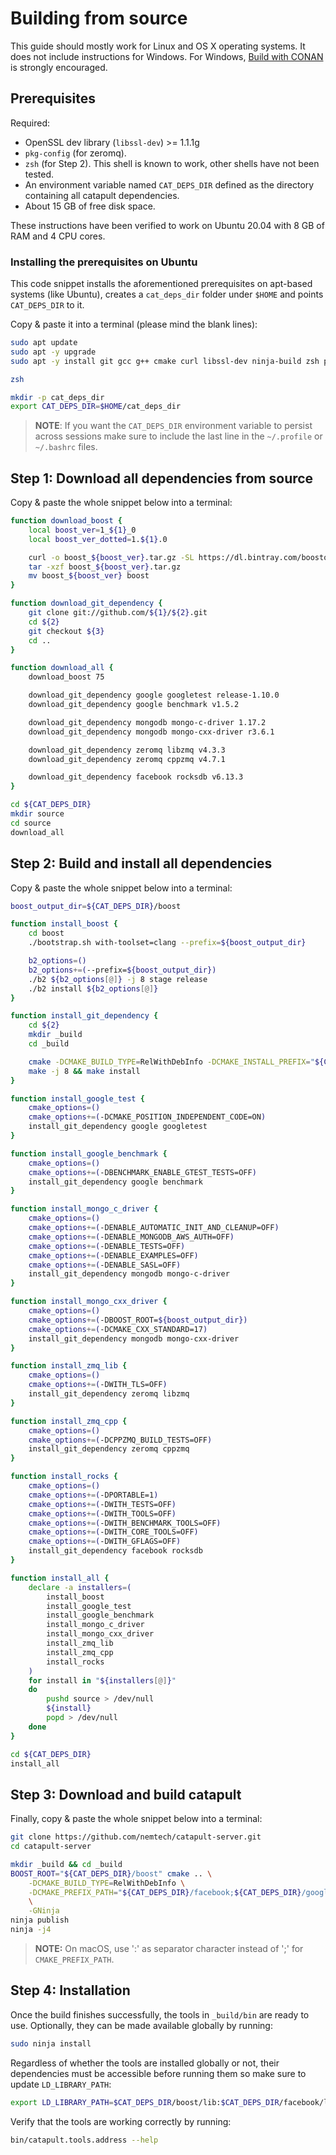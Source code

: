 # Building from source

This guide should mostly work for Linux and OS X operating systems.
It does not include instructions for Windows.
For Windows, [Build with CONAN](BUILD-conan.md) is strongly encouraged.

## Prerequisites

Required:

- OpenSSL dev library (`libssl-dev`) >= 1.1.1g
- `pkg-config` (for zeromq).
- `zsh` (for Step 2). This shell is known to work, other shells have not been tested.
- An environment variable named `CAT_DEPS_DIR` defined as the directory containing all catapult dependencies.
- About 15 GB of free disk space.

These instructions have been verified to work on Ubuntu 20.04 with 8 GB of RAM and 4 CPU cores.

### Installing the prerequisites on Ubuntu

This code snippet installs the aforementioned prerequisites on apt-based systems (like Ubuntu), creates a `cat_deps_dir` folder under `$HOME` and points `CAT_DEPS_DIR` to it.

Copy & paste it into a terminal (please mind the blank lines):

```sh
sudo apt update
sudo apt -y upgrade
sudo apt -y install git gcc g++ cmake curl libssl-dev ninja-build zsh pkg-config

zsh

mkdir -p cat_deps_dir
export CAT_DEPS_DIR=$HOME/cat_deps_dir
```

> **NOTE**:
> If you want the `CAT_DEPS_DIR` environment variable to persist across sessions make sure to include the last line in the `~/.profile` or `~/.bashrc` files.

## Step 1: Download all dependencies from source

Copy & paste the whole snippet below into a terminal:

```sh
function download_boost {
	local boost_ver=1_${1}_0
	local boost_ver_dotted=1.${1}.0

	curl -o boost_${boost_ver}.tar.gz -SL https://dl.bintray.com/boostorg/release/${boost_ver_dotted}/source/boost_${boost_ver}.tar.gz
	tar -xzf boost_${boost_ver}.tar.gz
	mv boost_${boost_ver} boost
}

function download_git_dependency {
	git clone git://github.com/${1}/${2}.git
	cd ${2}
	git checkout ${3}
	cd ..
}

function download_all {
	download_boost 75

	download_git_dependency google googletest release-1.10.0
	download_git_dependency google benchmark v1.5.2

	download_git_dependency mongodb mongo-c-driver 1.17.2
	download_git_dependency mongodb mongo-cxx-driver r3.6.1

	download_git_dependency zeromq libzmq v4.3.3
	download_git_dependency zeromq cppzmq v4.7.1

	download_git_dependency facebook rocksdb v6.13.3
}

cd ${CAT_DEPS_DIR}
mkdir source
cd source
download_all
```

## Step 2: Build and install all dependencies

Copy & paste the whole snippet below into a terminal:

```sh
boost_output_dir=${CAT_DEPS_DIR}/boost

function install_boost {
	cd boost
	./bootstrap.sh with-toolset=clang --prefix=${boost_output_dir}

	b2_options=()
	b2_options+=(--prefix=${boost_output_dir})
	./b2 ${b2_options[@]} -j 8 stage release
	./b2 install ${b2_options[@]}
}

function install_git_dependency {
	cd ${2}
	mkdir _build
	cd _build

	cmake -DCMAKE_BUILD_TYPE=RelWithDebInfo -DCMAKE_INSTALL_PREFIX="${CAT_DEPS_DIR}/${1}" ${cmake_options[@]} ..
	make -j 8 && make install
}

function install_google_test {
	cmake_options=()
	cmake_options+=(-DCMAKE_POSITION_INDEPENDENT_CODE=ON)
	install_git_dependency google googletest
}

function install_google_benchmark {
	cmake_options=()
	cmake_options+=(-DBENCHMARK_ENABLE_GTEST_TESTS=OFF)
	install_git_dependency google benchmark
}

function install_mongo_c_driver {
	cmake_options=()
	cmake_options+=(-DENABLE_AUTOMATIC_INIT_AND_CLEANUP=OFF)
	cmake_options+=(-DENABLE_MONGODB_AWS_AUTH=OFF)
	cmake_options+=(-DENABLE_TESTS=OFF)
	cmake_options+=(-DENABLE_EXAMPLES=OFF)
	cmake_options+=(-DENABLE_SASL=OFF)
	install_git_dependency mongodb mongo-c-driver
}

function install_mongo_cxx_driver {
	cmake_options=()
	cmake_options+=(-DBOOST_ROOT=${boost_output_dir})
	cmake_options+=(-DCMAKE_CXX_STANDARD=17)
	install_git_dependency mongodb mongo-cxx-driver
}

function install_zmq_lib {
	cmake_options=()
	cmake_options+=(-DWITH_TLS=OFF)
	install_git_dependency zeromq libzmq
}

function install_zmq_cpp {
	cmake_options=()
	cmake_options+=(-DCPPZMQ_BUILD_TESTS=OFF)
	install_git_dependency zeromq cppzmq
}

function install_rocks {
	cmake_options=()
	cmake_options+=(-DPORTABLE=1)
	cmake_options+=(-DWITH_TESTS=OFF)
	cmake_options+=(-DWITH_TOOLS=OFF)
	cmake_options+=(-DWITH_BENCHMARK_TOOLS=OFF)
	cmake_options+=(-DWITH_CORE_TOOLS=OFF)
	cmake_options+=(-DWITH_GFLAGS=OFF)
	install_git_dependency facebook rocksdb
}

function install_all {
	declare -a installers=(
		install_boost
		install_google_test
		install_google_benchmark
		install_mongo_c_driver
		install_mongo_cxx_driver
		install_zmq_lib
		install_zmq_cpp
		install_rocks
	)
	for install in "${installers[@]}"
	do
		pushd source > /dev/null
		${install}
		popd > /dev/null
	done
}

cd ${CAT_DEPS_DIR}
install_all
```

## Step 3: Download and build catapult

Finally, copy & paste the whole snippet below into a terminal:

```sh
git clone https://github.com/nemtech/catapult-server.git
cd catapult-server

mkdir _build && cd _build
BOOST_ROOT="${CAT_DEPS_DIR}/boost" cmake .. \
	-DCMAKE_BUILD_TYPE=RelWithDebInfo \
	-DCMAKE_PREFIX_PATH="${CAT_DEPS_DIR}/facebook;${CAT_DEPS_DIR}/google;${CAT_DEPS_DIR}/mongodb;${CAT_DEPS_DIR}/zeromq" \
	\
	-GNinja
ninja publish
ninja -j4
```

> **NOTE:**
> On macOS, use ':' as separator character instead of ';' for ``CMAKE_PREFIX_PATH``.

## Step 4: Installation

Once the build finishes successfully, the tools in ``_build/bin`` are ready to use. Optionally, they can be made available globally by running:

```sh
sudo ninja install
```

Regardless of whether the tools are installed globally or not, their dependencies must be accessible before running them so make sure to update ``LD_LIBRARY_PATH``:

```sh
export LD_LIBRARY_PATH=$CAT_DEPS_DIR/boost/lib:$CAT_DEPS_DIR/facebook/lib:$CAT_DEPS_DIR/google/lib:$CAT_DEPS_DIR/mongodb/lib:$CAT_DEPS_DIR/zeromq/lib
```

Verify that the tools are working correctly by running:

```sh
bin/catapult.tools.address --help
```

